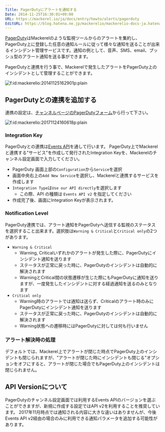 ```yaml
---
Title: PagerDutyにアラートを通知する
Date: 2014-11-25T16:30:01+09:00
URL: https://mackerel.io/ja/docs/entry/howto/alerts/pagerduty
EditURL: https://blog.hatena.ne.jp/mackerelio/mackerelio-docs-ja.hatenablog.mackerel.io/atom/entry/8454420450075241072
---
```


[PagerDuty](http://www.pagerduty.com/)はMackerelのような監視ツールからのアラートを集約し、PagerDuty上に登録した任意の通知ルールに従って様々な通知を送ることが出来るインシデント管理サービスです。通知の例として、音声、SMS、email、プッシュ型のアラート通知を送る事ができます。

PagerDutyと連携を行う事で、Mackerelで発生したアラートをPagerDuty上のインシデントとして管理することができます。

<p><span itemscope itemtype="http://schema.org/Photograph"><img src="https://cdn-ak.f.st-hatena.com/images/fotolife/m/mackerelio/20141125/20141125162901.png" alt="f:id:mackerelio:20141125162901p:plain" title="f:id:mackerelio:20141125162901p:plain" class="hatena-fotolife" itemprop="image"></span></p>

## PagerDutyとの連携を追加する

連携の設定は、[チャンネルページのPagerDutyフォーム](https://mackerel.io/my/channels?new=pagerduty)から行って下さい。

<p><span itemscope="" itemtype="http://schema.org/Photograph"><img src="https://cdn-ak.f.st-hatena.com/images/fotolife/m/mackerelio/20171124/20171124160618.png" alt="f:id:mackerelio:20171124160618p:plain" title="f:id:mackerelio:20171124160618p:plain" class="hatena-fotolife" itemprop="image"></span></p>

### Integration Key

PagerDutyとの連携は[Events API](https://v2.developer.pagerduty.com/docs/events-api)を通して行います。
PagerDuty上でMackerelと連携する"サービス"を作成して発行されたIntegration Keyを、Mackerelのチャンネル設定画面で入力してください。

- PagerDuty 画面上部の`Configuration`から`Service`を選択
- 画面中央右上の`Add New Service`を選択し、Mackerelと連携するサービスを作成します
- `Integration Type`は`Use our API directly`を選択します
  - この際、API の種類は `Events API v2` を指定してください
- 作成完了後、画面にIntegration Keyが表示されます。


### Notification Level

PagerDuty連携では、アラート通知をPagerDutyへ送信する監視のステータスを選択すること出来ます。選択肢は`Warning & Critical`と`Critical only`の2つがあります。

- `Warning & Critical`
  - Warning, Criticalいずれかのアラートが発生した際に、PagerDutyにインシデント通知を送ります
  - ステータスが正常に戻った時に、PagerDutyのインシデントは自動的に解決されます
  - WarningとCritical間の状態遷移が生じた際にもPagerDutyに通知を送りますが、一度発生したインシデントに対する経過通知を送るのみとなります
- `Critical only`
  - Warning時のアラートでは通知は送らず、Criticalのアラート時のみにPagerDutyにインシデント通知を送ります
  - ステータスが正常に戻った時に、PagerDutyのインシデントは自動的に解決されます
  - Warning状態への遷移時にはPagerDutyに対しては何も行いません

### アラート解決時の処理

デフォルトでは、Mackerel上でアラートが閉じた時点でPagerDuty上のインシデントも閉じられますが、"アラートが閉じた時にインシデントも閉じる"オプションをオフにすると、アラートが閉じた場合でもPagerDuty上のインシデントは閉じられません。

<h2 id="api-version">API Versionについて</h2>

PagerDutyのチャンネル設定画面では利用するEvents APIのバージョンを選ぶことができますが、新規に作成する設定ではAPI v2を利用することを推奨しています。
2017年11月時点では通知される内容に大きな違いはありませんが、今後Events API v2経由の場合のみに利用できる通知パラメータを追加する可能性があります。
